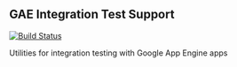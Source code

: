 ## GAE Integration Test Support

[![Build Status](https://travis-ci.org/JFL110/gae-integration-test-support.svg?branch=master)](https://travis-ci.org/JFL110/gae-integration-test-support)

Utilities for integration testing with Google App Engine apps
